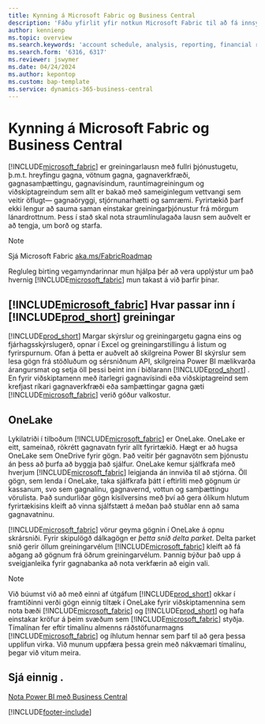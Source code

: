 ```yaml
---
title: Kynning á Microsoft Fabric og Business Central
description: 'Fáðu yfirlit yfir notkun Microsoft Fabric til að fá innsýn, viðskiptaupplýsingar og afkastastærðir úr Business Central gögnunum þínum.'
author: kennienp
ms.topic: overview
ms.search.keywords: 'account schedule, analysis, reporting, financial report, business intelligence, KPI'
ms.search.form: '6316, 6317'
ms.reviewer: jswymer
ms.date: 04/24/2024
ms.author: kepontop
ms.custom: bap-template
ms.service: dynamics-365-business-central
---
```

# Kynning á Microsoft Fabric og Business Central

[!INCLUDE[microsoft_fabric](includes/microsoft_fabric.md)] er greiningarlausn með fullri þjónustugetu, þ.m.t. hreyfingu gagna, vötnum gagna, gagnaverkfræði, gagnasamþættingu, gagnavísindum, rauntímagreiningum og viðskiptagreindum sem allt er bakað með sameiginlegum vettvangi sem veitir öflugt&mdash; gagnaöryggi, stjórnunarhætti og samræmi. Fyrirtækið þarf ekki lengur að sauma saman einstakar greiningarþjónustur frá mörgum lánardrottnum. Þess í stað skal nota straumlínulagaða lausn sem auðvelt er að tengja, um borð og starfa.

> [!NOTE]
> Sjá Microsoft Fabric  [aka.ms/FabricRoadmap](https://aka.ms/FabricRoadmap)
> 
> Regluleg birting vegamyndarinnar mun hjálpa þér að vera upplýstur um það hvernig [!INCLUDE[microsoft_fabric](includes/microsoft_fabric.md)] mun takast á við þarfir þínar.

##  [!INCLUDE[microsoft_fabric](includes/microsoft_fabric.md)] Hvar passar inn í [!INCLUDE[prod_short](includes/prod_short.md)] greiningar

[!INCLUDE[prod_short](includes/prod_short.md)] Margar skýrslur og greiningargetu gagna eins og fjárhagsskýrslugerð, opnar í Excel og greiningarstillingu á listum og fyrirspurnum. Ofan á þetta er auðvelt að skilgreina Power BI skýrslur sem lesa gögn frá stöðluðum og sérsniðnum API, skilgreina Power BI mælikvarða árangursmat og setja öll þessi beint inn í biðlarann [!INCLUDE[prod_short](includes/prod_short.md)] . En fyrir viðskiptamenn með ítarlegri gagnavísindi eða viðskiptagreind sem krefjast ríkari gagnaverkfræði eða samþættingar gagna gæti [!INCLUDE[microsoft_fabric](includes/microsoft_fabric.md)]  verið góður valkostur. 

## OneLake

Lykilatriði í tilboðum [!INCLUDE[microsoft_fabric](includes/microsoft_fabric.md)] er OneLake. OneLake er eitt, sameinað, rökrétt gagnavatn fyrir allt fyrirtækið. Hægt er að hugsa OneLake sem OneDrive fyrir gögn. Það veitir þér gagnavötn sem þjónustu án þess að þurfa að byggja það sjálfur. OneLake kemur sjálfkrafa með hverjum [!INCLUDE[microsoft_fabric](includes/microsoft_fabric.md)] leigjanda án innviða til að stjórna. Öll gögn, sem lenda í OneLake, taka sjálfkrafa þátt í eftirliti með gögnum úr kassanum, svo sem gagnalínu, gagnavernd, vottun og samþættingu vörulista. Það sundurliðar gögn kísilversins með því að gera ólíkum hlutum fyrirtækisins kleift að vinna sjálfstætt á meðan það stuðlar enn að sama gagnavatninu.

[!INCLUDE[microsoft_fabric](includes/microsoft_fabric.md)] vörur geyma gögnin í OneLake á opnu skrársniði. Fyrir skipulögð dálkagögn er *þetta snið delta parket*. Delta parket snið gerir öllum greiningarvélum [!INCLUDE[microsoft_fabric](includes/microsoft_fabric.md)] kleift að fá aðgang að gögnum frá öðrum greiningarvélum. Þannig býður það upp á sveigjanleika fyrir gagnabanka að nota verkfærin að eigin vali.

> [!NOTE]
> Við búumst við að með einni af útgáfum [!INCLUDE[prod_short](includes/prod_short.md)]  okkar í framtíðinni verði gögn einnig tiltæk í OneLake fyrir viðskiptamennina sem nota bæði [!INCLUDE[microsoft_fabric](includes/microsoft_fabric.md)] og [!INCLUDE[prod_short](includes/prod_short.md)] og hafa einstakar kröfur á þeim svæðum sem [!INCLUDE[microsoft_fabric](includes/microsoft_fabric.md)] styðja. Tímalínan fer eftir tímalínu almenns ráðstöfunarmagns [!INCLUDE[microsoft_fabric](includes/microsoft_fabric.md)] og íhlutum hennar sem þarf til að gera þessa upplifun virka. Við munum uppfæra þessa grein með nákvæmari tímalínu, þegar við vitum meira.

## Sjá einnig .
[Nota Power BI með Business Central](admin-powerbi.md)   

[!INCLUDE[footer-include](includes/footer-banner.md)]
